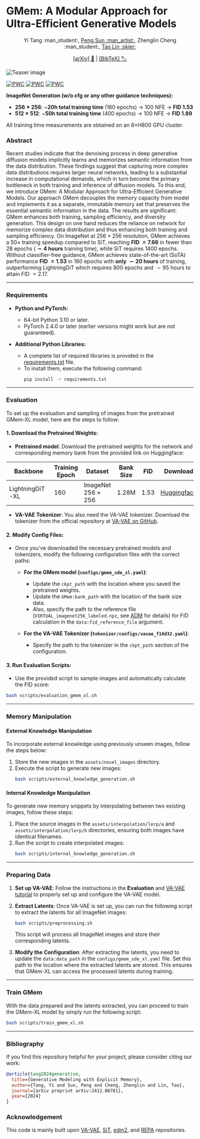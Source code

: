 # GMem: A Modular Approach for Ultra-Efficient Generative Models

<div align="center">
  Yi Tang :man_student:, <a href="https://sp12138.github.io/">Peng Sun :man_artist:</a>, Zhenglin Cheng :man_student:, <a href="https://tlin-taolin.github.io/">Tao Lin :skier:</a>

  <a href="https://arxiv.org/abs/2412.08781">[arXiv] :page_facing_up:</a> | <a href="#bibliography">[BibTeX] :label:</a>
</div>

![Teaser image](./assets/docs/selected_pics.png)

[![PWC](https://img.shields.io/endpoint.svg?url=https://paperswithcode.com/badge/generative-modeling-with-explicit-memory/image-generation-on-cifar-10)](https://paperswithcode.com/sota/image-generation-on-cifar-10?p=generative-modeling-with-explicit-memory)
[![PWC](https://img.shields.io/endpoint.svg?url=https://paperswithcode.com/badge/generative-modeling-with-explicit-memory/image-generation-on-imagenet-256x256)](https://paperswithcode.com/sota/image-generation-on-imagenet-256x256?p=generative-modeling-with-explicit-memory)
[![PWC](https://img.shields.io/endpoint.svg?url=https://paperswithcode.com/badge/generative-modeling-with-explicit-memory/image-generation-on-imagenet-512x512)](https://paperswithcode.com/sota/image-generation-on-imagenet-512x512?p=generative-modeling-with-explicit-memory)

**ImageNet Generation (w/o cfg or any other guidance techniques):**
- **$256\times 256$**: ~**$20\text{h}$ total training time** ($160$ epochs) → $100$ NFE → **FID $1.53$**  
- **$512\times 512$**: ~**$50\text{h}$ total training time** ($400$ epochs) → $100$ NFE → **FID $1.89$**  

All training time measurements are obtained on an 8×H800 GPU cluster.

### Abstract

  Recent studies indicate that the denoising process in deep generative diffusion models implicitly learns and memorizes semantic information from the data distribution.
  These findings suggest that capturing more complex data distributions requires larger neural networks, leading to a substantial increase in computational demands, which in turn become the primary bottleneck in both training and inference of diffusion models.
  To this end, we introduce GMem: A Modular Approach for Ultra-Efficient Generative Models.
  Our approach GMem decouples the memory capacity from model and implements it as a separate, immutable memory set that preserves the essential semantic information in the data.
  The results are significant: GMem enhances both training, sampling efficiency, and diversity generation.
  This design on one hand reduces the reliance on network for memorize complex data distribution and thus enhancing both training and sampling efficiency.
  On ImageNet at $256 \times 256$ resolution, GMem achieves a $50\times$ training speedup compared to SiT, reaching **FID $=7.66$** in fewer than $28$ epochs (**$\sim 4$ hours** training time), while SiT requires $1400$ epochs.
  Without classifier-free guidance, GMem achieves state-of-the-art (SoTA) performance **FID $=1.53$** in $160$ epochs with **only $\sim 20$ hours** of training, outperforming LightningDiT which requires $800$ epochs and $\sim 95$ hours to attain FID $=2.17$.

---


### Requirements

- **Python and PyTorch:**
  - 64-bit Python 3.10 or later.
  - PyTorch 2.4.0 or later (earlier versions might work but are not guaranteed).

- **Additional Python Libraries:**
  - A complete list of required libraries is provided in the [requirements.txt](./requirements.txt) file.
  - To install them, execute the following command:
    ```bash
    pip install -r requirements.txt
    ```

---

### Evaluation

To set up the evaluation and sampling of images from the pretrained GMem-XL model, here are the steps to follow:

#### 1. **Download the Pretrained Weights:**

   - **Pretrained model**: Download the pretrained weights for the network and corresponding memory bank from the provided link on Huggingface:

|    Backbone    | Training Epoch | Dataset                   | Bank Size | FID | Download |
|----------------|----------------|---------------------------|-----------|-----|----------|
| LightningDiT-XL|   160          | ImageNet $256\times 256$  | 1.28M     |1.53 | [Huggingface](https://huggingface.co/Tangentone/GMem) |
   
   - **VA-VAE Tokenizer**: You also need the VA-VAE tokenizer. Download the tokenizer from the official repository at [VA-VAE on GitHub](https://github.com/hustvl/LightningDiT/tree/main?tab=readme-ov-file#inference-with-pre-trained-models).

#### 2. **Modify Config Files:**

   - Once you’ve downloaded the necessary pretrained models and tokenizers, modify the following configuration files with the correct paths:
   
     - **For the GMem model (`configs/gmem_sde_xl.yaml`)**:
       - Update the `ckpt_path` with the location where you saved the pretrained weights.
       - Update the `GMem:bank_path` with the location of the bank size data.
       - Also, specify the path to the reference file (`VIRTUAL_imagenet256_labeled.npz`, see [ADM](https://github.com/openai/guided-diffusion) for details) for FID calculation in the `data:fid_reference_file` argument.
       
     - **For the VA-VAE Tokenizer (`tokenizer/configs/vavae_f16d32.yaml`)**:
       - Specify the path to the tokenizer in the `ckpt_path` section of the configuration.

#### 3. **Run Evaluation Scripts:**

   - Use the provided script to sample images and automatically calculate the FID score:
   ```bash
   bash scripts/evaluation_gmem_xl.sh
   ```

---

### Memory Manipulation

#### **External Knowledge Manipulation**

To incorporate external knowledge using previously unseen images, follow the steps below:

1. Store the new images in the `assets/novel_images` directory.
2. Execute the script to generate new images:
   ```bash
   bash scripts/external_knowledge_generation.sh
   ```

#### **Internal Knowledge Manipulation**

To generate new memory snippets by interpolating between two existing images, follow these steps:

1. Place the source images in the `assets/interpolation/lerp/a` and `assets/interpolation/lerp/b` directories, ensuring both images have identical filenames.
2. Run the script to create interpolated images:
   ```bash
   bash scripts/internal_knowledge_generation.sh
   ```

---

### Preparing Data

1. **Set up VA-VAE**: Follow the instructions in the  **Evaluation**  and [VA-VAE tutorial](https://github.com/hustvl/LightningDiT/blob/main/docs/tutorial.md) to properly set up and configure the VA-VAE model. 
   
2. **Extract Latents**: Once VA-VAE is set up, you can run the following script to extract the latents for all ImageNet images:
   ```bash
   bash scripts/preprocessing.sh
   ```
   This script will process all ImageNet images and store their corresponding latents.

3. **Modify the Configuration**: After extracting the latents, you need to update the `data:data_path` in the `configs/gmem_sde_xl.yaml` file. Set this path to the location where the extracted latents are stored. This ensures that GMem-XL can access the processed latents during training.

---

### Train GMem

With the data prepared and the latents extracted, you can proceed to train the GMem-XL model by simply run the following script:

```bash
bash scripts/train_gmem_xl.sh
```


---

### Bibliography

If you find this repository helpful for your project, please consider citing our work:

```bibtex
@article{tang2024generative,
  title={Generative Modeling with Explicit Memory},
  author={Tang, Yi and Sun, Peng and Cheng, Zhenglin and Lin, Tao},
  journal={arXiv preprint arXiv:2412.08781},
  year={2024}
}
```


### Acknowledgement

This code is mainly built upon [VA-VAE](https://github.com/hustvl/LightningDiT), [SiT](https://github.com/willisma/SiT), [edm2](https://github.com/NVlabs/edm2), and [REPA](https://github.com/sihyun-yu/REPA) repositories.


